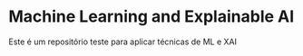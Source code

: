 # Machine Learning and Explainable AI

Este é um repositório teste para aplicar técnicas de ML e XAI